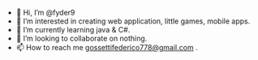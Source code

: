 - 👋 Hi, I’m @fyder9
- 👀 I’m interested in creating web application, little games, mobile apps.
- 🌱 I’m currently learning java & C#.
- 💞️ I’m looking to collaborate on nothing.
- 📫 How to reach me gossettifederico778@gmail.com .

<!---
fyder9/fyder9 is a ✨ special ✨ repository because its `README.md` (this file) appears on your GitHub profile.
You can click the Preview link to take a look at your changes.
--->
